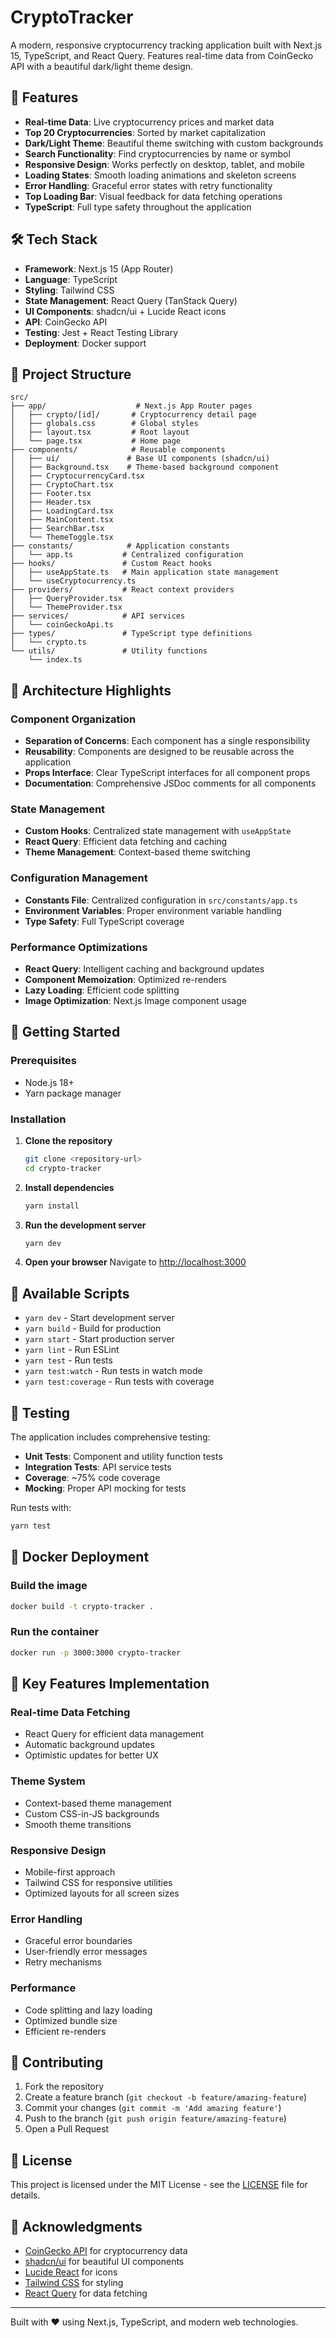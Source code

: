 # CryptoTracker

A modern, responsive cryptocurrency tracking application built with Next.js 15, TypeScript, and React Query. Features real-time data from CoinGecko API with a beautiful dark/light theme design.

## 🚀 Features

- **Real-time Data**: Live cryptocurrency prices and market data
- **Top 20 Cryptocurrencies**: Sorted by market capitalization
- **Dark/Light Theme**: Beautiful theme switching with custom backgrounds
- **Search Functionality**: Find cryptocurrencies by name or symbol
- **Responsive Design**: Works perfectly on desktop, tablet, and mobile
- **Loading States**: Smooth loading animations and skeleton screens
- **Error Handling**: Graceful error states with retry functionality
- **Top Loading Bar**: Visual feedback for data fetching operations
- **TypeScript**: Full type safety throughout the application

## 🛠️ Tech Stack

- **Framework**: Next.js 15 (App Router)
- **Language**: TypeScript
- **Styling**: Tailwind CSS
- **State Management**: React Query (TanStack Query)
- **UI Components**: shadcn/ui + Lucide React icons
- **API**: CoinGecko API
- **Testing**: Jest + React Testing Library
- **Deployment**: Docker support

## 📁 Project Structure

```
src/
├── app/                    # Next.js App Router pages
│   ├── crypto/[id]/       # Cryptocurrency detail page
│   ├── globals.css        # Global styles
│   ├── layout.tsx         # Root layout
│   └── page.tsx           # Home page
├── components/            # Reusable components
│   ├── ui/               # Base UI components (shadcn/ui)
│   ├── Background.tsx    # Theme-based background component
│   ├── CryptocurrencyCard.tsx
│   ├── CryptoChart.tsx
│   ├── Footer.tsx
│   ├── Header.tsx
│   ├── LoadingCard.tsx
│   ├── MainContent.tsx
│   ├── SearchBar.tsx
│   └── ThemeToggle.tsx
├── constants/            # Application constants
│   └── app.ts           # Centralized configuration
├── hooks/               # Custom React hooks
│   ├── useAppState.ts   # Main application state management
│   └── useCryptocurrency.ts
├── providers/           # React context providers
│   ├── QueryProvider.tsx
│   └── ThemeProvider.tsx
├── services/            # API services
│   └── coinGeckoApi.ts
├── types/               # TypeScript type definitions
│   └── crypto.ts
└── utils/               # Utility functions
    └── index.ts
```

## 🎨 Architecture Highlights

### **Component Organization**

- **Separation of Concerns**: Each component has a single responsibility
- **Reusability**: Components are designed to be reusable across the application
- **Props Interface**: Clear TypeScript interfaces for all component props
- **Documentation**: Comprehensive JSDoc comments for all components

### **State Management**

- **Custom Hooks**: Centralized state management with `useAppState`
- **React Query**: Efficient data fetching and caching
- **Theme Management**: Context-based theme switching

### **Configuration Management**

- **Constants File**: Centralized configuration in `src/constants/app.ts`
- **Environment Variables**: Proper environment variable handling
- **Type Safety**: Full TypeScript coverage

### **Performance Optimizations**

- **React Query**: Intelligent caching and background updates
- **Component Memoization**: Optimized re-renders
- **Lazy Loading**: Efficient code splitting
- **Image Optimization**: Next.js Image component usage

## 🚀 Getting Started

### Prerequisites

- Node.js 18+
- Yarn package manager

### Installation

1. **Clone the repository**

   ```bash
   git clone <repository-url>
   cd crypto-tracker
   ```

2. **Install dependencies**

   ```bash
   yarn install
   ```

3. **Run the development server**

   ```bash
   yarn dev
   ```

4. **Open your browser**
   Navigate to [http://localhost:3000](http://localhost:3000)

## 📝 Available Scripts

- `yarn dev` - Start development server
- `yarn build` - Build for production
- `yarn start` - Start production server
- `yarn lint` - Run ESLint
- `yarn test` - Run tests
- `yarn test:watch` - Run tests in watch mode
- `yarn test:coverage` - Run tests with coverage

## 🧪 Testing

The application includes comprehensive testing:

- **Unit Tests**: Component and utility function tests
- **Integration Tests**: API service tests
- **Coverage**: ~75% code coverage
- **Mocking**: Proper API mocking for tests

Run tests with:

```bash
yarn test
```

## 🐳 Docker Deployment

### Build the image

```bash
docker build -t crypto-tracker .
```

### Run the container

```bash
docker run -p 3000:3000 crypto-tracker
```

## 🌟 Key Features Implementation

### **Real-time Data Fetching**

- React Query for efficient data management
- Automatic background updates
- Optimistic updates for better UX

### **Theme System**

- Context-based theme management
- Custom CSS-in-JS backgrounds
- Smooth theme transitions

### **Responsive Design**

- Mobile-first approach
- Tailwind CSS for responsive utilities
- Optimized layouts for all screen sizes

### **Error Handling**

- Graceful error boundaries
- User-friendly error messages
- Retry mechanisms

### **Performance**

- Code splitting and lazy loading
- Optimized bundle size
- Efficient re-renders

## 🤝 Contributing

1. Fork the repository
2. Create a feature branch (`git checkout -b feature/amazing-feature`)
3. Commit your changes (`git commit -m 'Add amazing feature'`)
4. Push to the branch (`git push origin feature/amazing-feature`)
5. Open a Pull Request

## 📄 License

This project is licensed under the MIT License - see the [LICENSE](LICENSE) file for details.

## 🙏 Acknowledgments

- [CoinGecko API](https://www.coingecko.com/api/documentation) for cryptocurrency data
- [shadcn/ui](https://ui.shadcn.com/) for beautiful UI components
- [Lucide React](https://lucide.dev/) for icons
- [Tailwind CSS](https://tailwindcss.com/) for styling
- [React Query](https://tanstack.com/query) for data fetching

---

Built with ❤️ using Next.js, TypeScript, and modern web technologies.
